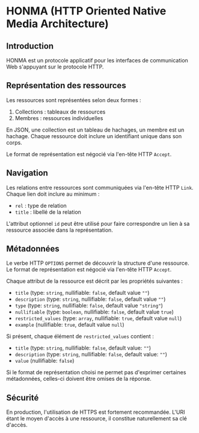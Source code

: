 # HONMA (HTTP Oriented Native Media Architecture)

## Introduction

HONMA est un protocole applicatif pour les interfaces de communication Web s'appuyant sur le protocole HTTP.

## Représentation des ressources

Les ressources sont représentées selon deux formes :

1. Collections : tableaux de ressources
2. Membres : ressources individuelles

En JSON, une collection est un tableau de hachages, un membre est un hachage. Chaque ressource doit inclure un identifiant unique dans son corps.

Le format de représentation est négocié via l'en-tête HTTP `Accept`.

## Navigation

Les relations entre ressources sont communiquées via l'en-tête HTTP `Link`. Chaque lien doit inclure au minimum :

- `rel` : type de relation
- `title` : libellé de la relation

L'attribut optionnel `id` peut être utilisé pour faire correspondre un lien à sa ressource associée dans la représentation.

## Métadonnées

Le verbe HTTP `OPTIONS` permet de découvrir la structure d'une ressource. Le format de représentation est négocié via l'en-tête HTTP `Accept`.

Chaque attribut de la ressource est décrit par les propriétés suivantes :

- `title` (type: `string`, nullifiable: `false`, default value `""`)
- `description` (type: `string`, nullifiable: `false`, default value `""`)
- `type` (type: `string`, nullifiable: `false`, default value `"string"`)
- `nullifiable` (type: `boolean`, nullifiable: `false`, default value `true`)
- `restricted_values` (type: `array`, nullifiable: `true`, default value `null`)
- `example` (nullifiable: `true`, default value `null`)

Si présent, chaque élément de `restricted_values` contient :
- `title` (type: `string`, nullifiable: `false`, default value: `""`)
- `description` (type: `string`, nullifiable: `false`, default value: `""`)
- `value` (nullifiable: `false`)

Si le format de représentation choisi ne permet pas d'exprimer certaines métadonnées, celles-ci doivent être omises de la réponse.

## Sécurité

En production, l'utilisation de HTTPS est fortement recommandée. L'URI étant le moyen d'accès à une ressource, il constitue naturellement sa clé d'accès.
